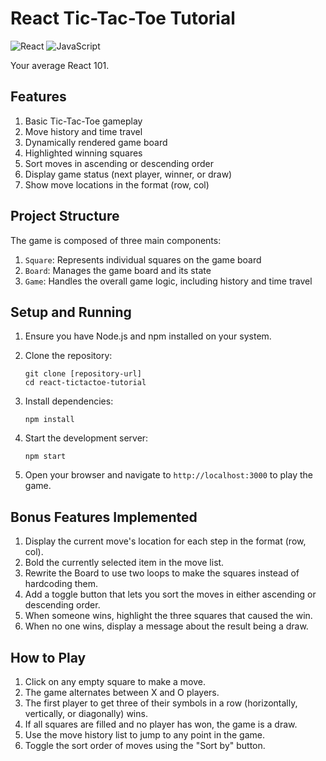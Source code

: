 # React Tic-Tac-Toe Tutorial

![React](https://img.shields.io/badge/react-%2320232a.svg?style=for-the-badge&logo=react&logoColor=%2361DAFB)
![JavaScript](https://img.shields.io/badge/javascript-%23323330.svg?style=for-the-badge&logo=javascript&logoColor=%23F7DF1E)

Your average React 101.

## Features

1. Basic Tic-Tac-Toe gameplay
2. Move history and time travel
3. Dynamically rendered game board
4. Highlighted winning squares
5. Sort moves in ascending or descending order
6. Display game status (next player, winner, or draw)
7. Show move locations in the format (row, col)

## Project Structure

The game is composed of three main components:

1. `Square`: Represents individual squares on the game board
2. `Board`: Manages the game board and its state
3. `Game`: Handles the overall game logic, including history and time travel

## Setup and Running

1. Ensure you have Node.js and npm installed on your system.

2. Clone the repository:
   ```
   git clone [repository-url]
   cd react-tictactoe-tutorial
   ```

3. Install dependencies:
   ```
   npm install
   ```

4. Start the development server:
   ```
   npm start
   ```

5. Open your browser and navigate to `http://localhost:3000` to play the game.

## Bonus Features Implemented

1. Display the current move's location for each step in the format (row, col).
2. Bold the currently selected item in the move list.
3. Rewrite the Board to use two loops to make the squares instead of hardcoding them.
4. Add a toggle button that lets you sort the moves in either ascending or descending order.
5. When someone wins, highlight the three squares that caused the win.
6. When no one wins, display a message about the result being a draw.

## How to Play

1. Click on any empty square to make a move.
2. The game alternates between X and O players.
3. The first player to get three of their symbols in a row (horizontally, vertically, or diagonally) wins.
4. If all squares are filled and no player has won, the game is a draw.
5. Use the move history list to jump to any point in the game.
6. Toggle the sort order of moves using the "Sort by" button.
